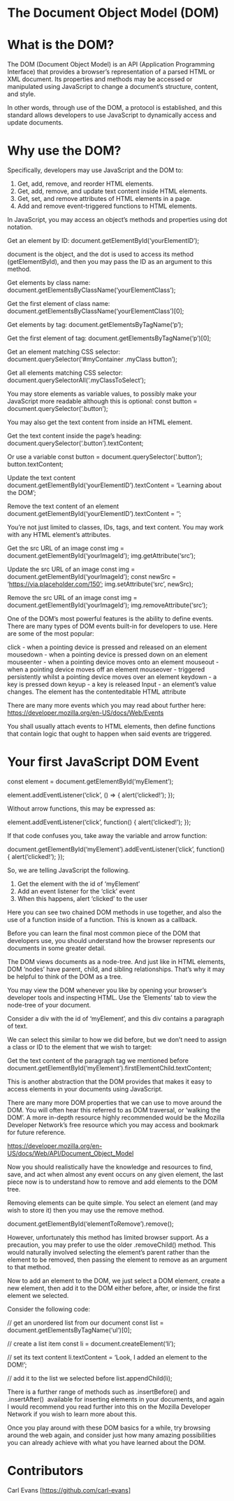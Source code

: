 # The Document Object Model (DOM)

# What is the DOM?
The DOM (Document Object Model) is an API (Application Programming Interface) that provides a browser’s representation of a parsed HTML or XML document. Its properties and methods may be accessed or manipulated using JavaScript to change a document’s structure, content, and style.

In other words, through use of the DOM, a protocol is established, and this standard allows developers to use JavaScript to dynamically access and update documents.

# Why use the DOM?
Specifically, developers may use JavaScript and the DOM to:

1. Get, add, remove, and reorder HTML elements.
2. Get, add, remove, and update text content inside HTML elements.
3. Get, set, and remove attributes of HTML elements in a page.
4. Add and remove event-triggered functions to HTML elements.

In JavaScript, you may access an object’s methods and properties using dot notation.

Get an element by ID:
document.getElementById(‘yourElementID’);

document is the object, and the dot is used to access its method (getElementById), and then you may pass the ID as an argument to this method.

Get elements by class name:
document.getElementsByClassName(‘yourElementClass’);

Get the first element of class name:
document.getElementsByClassName(‘yourElementClass’)[0];

Get elements by tag:
document.getElementsByTagName(‘p’);

Get the first element of tag:
document.getElementsByTagName(‘p’)[0];

Get an element matching CSS selector:
document.querySelector(‘#myContainer .myClass button’);

Get all elements matching CSS selector:
document.querySelectorAll(‘.myClassToSelect’);

You may store elements as variable values, to possibly make your JavaScript more readable although this is optional:
const button = document.querySelector(‘.button’);

You may also get the text content from inside an HTML element.

Get the text content inside the page’s heading:
document.querySelector(‘.button’).textContent;

Or use a variable
const button = document.querySelector(‘.button’);
button.textContent;

Update the text content
document.getElementById(‘yourElementID’).textContent = ‘Learning about the DOM’;

Remove the text content of an element
document.getElementById(‘yourElementID’).textContent = ‘’;

You’re not just limited to classes, IDs, tags, and text content. You may work with any HTML element’s attributes.

Get the src URL of an image
const img = document.getElementById(‘yourImageId’);
img.getAttribute(‘src’);

Update the src URL of an image
const img = document.getElementById(‘yourImageId’);
const newSrc = ‘https://via.placeholder.com/150’;
img.setAttribute(‘src’, newSrc);

Remove the src URL of an image
const img = document.getElementById(‘yourImageId’);
img.removeAttribute(‘src’);

One of the DOM’s most powerful features is the ability to define events. There are many types of DOM events built-in for developers to use. Here are some of the most popular:

click - when a pointing device is pressed and released on an element
mousedown - when a pointing device is pressed down on an element
mouseenter - when a pointing device moves onto an element
mouseout - when a pointing device moves off an element
mouseover - triggered persistently whilst a pointing device moves over an element
keydown - a key is pressed down
keyup - a key is released
Input - an element’s value changes. The element has the contenteditable HTML attribute

There are many more events which you may read about further here: 
https://developer.mozilla.org/en-US/docs/Web/Events

You shall usually attach events to HTML elements, then define functions that contain logic that ought to happen when said events are triggered.

# Your first JavaScript DOM Event
const element = document.getElementById(‘myElement’);

element.addEventListener(‘click’, () => {
	alert(‘clicked!’);
});

Without arrow functions, this may be expressed as:

element.addEventListener(‘click’, function() {
	alert(‘clicked!’);
});

If that code confuses you, take away the variable and arrow function:

document.getElementById(‘myElement’).addEventListener(‘click’, function() {
	alert(‘clicked!’);
});

So, we are telling JavaScript the following.

1. Get the element with the id of ‘myElement’
2. Add an event listener for the ‘click’ event
3. When this happens, alert ‘clicked’ to the user

Here you can see two chained DOM methods in use together, and also the use of a function inside of a function. This is known as a callback.

Before you can learn the final most common piece of the DOM that developers use, you should understand how the browser represents our documents in some greater detail.

The DOM views documents as a node-tree. And just like in HTML elements, DOM ‘nodes’ have parent, child, and sibling relationships. That’s why it may be helpful to think of the DOM as a tree.

You may view the DOM whenever you like by opening your browser’s developer tools and inspecting HTML. Use the ‘Elements’ tab to view the node-tree of your document.

Consider a div with the id of ‘myElement’, and this div contains a paragraph of text.

We can select this similar to how we did before, but we don’t need to assign a class or ID to the element that we wish to target:

Get the text content of the paragraph tag we mentioned before
document.getElementById(‘myElement’).firstElementChild.textContent;

This is another abstraction that the DOM provides that makes it easy to access elements in your documents using JavaScript.

There are many more DOM properties that we can use to move around the DOM. You will often hear this referred to as DOM traversal, or ‘walking the DOM’. A more in-depth resource highly recommended would be the Mozilla Developer Network’s free resource which you may access and bookmark for future reference.

https://developer.mozilla.org/en-US/docs/Web/API/Document_Object_Model

Now you should realistically have the knowledge and resources to find, save, and act when almost any event occurs on any given element, the last piece now is to understand how to remove and add elements to the DOM tree.

Removing elements can be quite simple. You select an element (and may wish to store it) then you may use the remove method.

document.getElementById(‘elementToRemove’).remove();

However, unfortunately this method has limited browser support. As a precaution, you may prefer to use the older .removeChild() method. This would naturally involved selecting the element’s parent rather than the element to be removed, then passing the element to remove as an argument to that method.

Now to add an element to the DOM, we just select a DOM element, create a new element, then add it to the DOM either before, after, or inside the first element we selected.

Consider the following code:

// get an unordered list from our document
const list = document.getElementsByTagName(‘ul’)[0];

// create a list item
const li = document.createElement(‘li’);

// set its text content
li.textContent = ‘Look, I added an element to the DOM!’;

// add it to the list we selected before
list.appendChild(li);

There is a further range of methods such as .insertBefore() and .insertAfter()  available for inserting elements in your documents, and again I would recommend you read further into this on the Mozilla Developer Network if you wish to learn more about this.

Once you play around with these DOM basics for a while, try browsing around the web again, and consider just how many amazing possibilities you can already achieve with what you have learned about the DOM.

# Contributors
Carl Evans [https://github.com/carl-evans]
